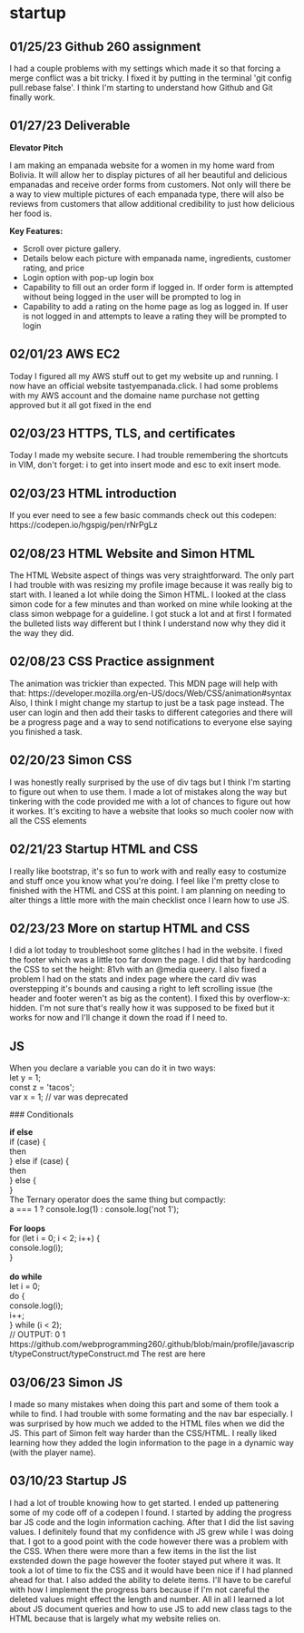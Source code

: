 # startup

## 01/25/23 Github 260 assignment

<p>I had a couple problems with my settings which made it so that forcing a merge conflict was a bit tricky. I fixed it by putting in the terminal 'git config pull.rebase false'. I think I'm starting to understand how Github and Git finally work. </p>

## 01/27/23 Deliverable 
**Elevator Pitch**
<p>I am making an empanada website for a women in my home ward from Bolivia. It will allow her to display pictures of all her beautiful and delicious  empanadas and receive order forms from customers. Not only will there be a way to view multiple pictures of each empanada type, there will also be reviews from customers that allow additional credibility to just how delicious her food is. </p>

**Key Features:**

* Scroll over picture gallery. 
* Details below each picture with empanada name, ingredients, customer rating, and price
* Login option with pop-up login box
* Capability to fill out an order form if logged in. If order form is attempted without being logged in the user will be prompted to log in
* Capability to add a rating on the home page as log as logged in. If user is not logged in and attempts to leave a rating they will be prompted to login 

## 02/01/23 AWS EC2 
<p>Today I figured all my AWS stuff out to get my website up and running. I now have an official website tastyempanada.click. I had some problems with my AWS account and the domaine name purchase not getting approved but it all got fixed in the end </p>

## 02/03/23 HTTPS, TLS, and certificates
<p>Today I made my website secure. I had trouble remembering the shortcuts in VIM, don't forget: i to get into insert mode and esc to exit insert mode. </p>

## 02/03/23 HTML introduction
<p>If you ever need to see a few basic commands check out this codepen: https://codepen.io/hgspig/pen/rNrPgLz </p>

## 02/08/23 HTML Website and Simon HTML
<p>The HTML Website aspect of things was very straightforward. The only part I had trouble with was resizing my profile image because it was really big to start with. I leaned a lot while doing the Simon HTML. I looked at the class simon code for a few minutes and than worked on mine while looking at the class simon webpage for a guideline. I got stuck a lot and at first I formated the bulleted lists way different but I think I understand now why they did it the way they did.</p>

## 02/08/23 CSS Practice assignment
<p>The animation was trickier than expected. This MDN page will help with that: https://developer.mozilla.org/en-US/docs/Web/CSS/animation#syntax
Also, I think I might change my startup to just be a task page instead. The user can login and then add their tasks to different categories and there will be a progress page and a way to send notifications to everyone else saying you finished a task. </p>

## 02/20/23 Simon CSS
<p>I was honestly really surprised by the use of div tags but I think I'm starting to figure out when to use them. I made a lot of mistakes along the way but tinkering with the code provided me with a lot of chances to figure out how it workes. It's exciting to have a website that looks so much cooler now with all the CSS elements </p>

## 02/21/23 Startup HTML and CSS
<p>I really like bootstrap, it's so fun to work with and really easy to costumize and stuff once you know what you're doing. I feel like I'm pretty close to finished with the HTML and CSS at this point. I am planning on needing to alter things a little more with the main checklist once I learn how to use JS. </p>

## 02/23/23 More on startup HTML and CSS
<p>I did a lot today to troubleshoot some glitches I had in the website. I fixed the footer which was a little too far down the page. I did that by hardcoding the CSS to set the height: 81vh with an @media queery. I also fixed a problem I had on the stats and index page where the card div was overstepping it's bounds and causing a right to left scrolling issue (the header and footer weren't as big as the content). I fixed this by overflow-x: hidden. I'm not sure that's really how it was supposed to be fixed but it works for now and I'll change it down the road if I need to. </p>

## JS 
<p> When you declare a variable you can do it in two ways: <br>
let y = 1; <br>
const z = 'tacos'; <br>
var x = 1; // var was deprecated <br>
</p>
### Conditionals 
<p>
<b> if else </b> <br>
if (case) { <br>
  then <br>
} else if (case) { <br>
  then <br>
} else { <br>
} <br>
The Ternary operator does the same thing but compactly: <br>
a === 1 ? console.log(1) : console.log('not 1'); <br> <br>
<b>For loops</b> <br>
for (let i = 0; i < 2; i++) { <br>
  console.log(i); <br>
} <br><br>
<b> do while</b> <br>
let i = 0; <br>
do {<br>
  console.log(i);<br>
  i++;<br>
} while (i < 2);<br>
// OUTPUT: 0 1<br>
https://github.com/webprogramming260/.github/blob/main/profile/javascript/typeConstruct/typeConstruct.md The rest are here
</p>
<p>

</p>
<p>
</p>

## 03/06/23 Simon JS
<p>I made so many mistakes when doing this part and some of them took a while to find. I had trouble with some formating and the nav bar especially. I was surprised by how much we added to the HTML files when we did the JS. This part of Simon felt way harder than the CSS/HTML. I really liked learning how they added the login information to the page in a dynamic way (with the player name). </p>

## 03/10/23 Startup JS
<p>I had a lot of trouble knowing how to get started. I ended up pattenering some of my code off of a codepen I found. I started by adding the progress bar JS code and the login information caching. After that I did the list saving values. I definitely found that my confidence with JS grew while I was doing that. I got to a good point with the code however there was a problem with the CSS. When there were more than a few items in the list the list exstended down the page however the footer stayed put where it was. It took a lot of time to fix the CSS and it would have been nice if I had planned ahead for that. I also added the ability to delete items. I'll have to be careful with how I implement the progress bars because if I'm not careful the deleted values might effect the length and number. All in all I learned a lot about JS document queries and how to use JS to add new class tags to the HTML because that is largely what my website relies on.  </p>

